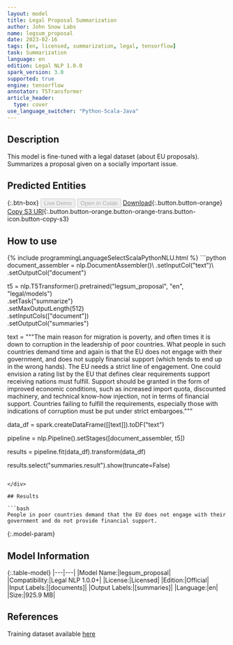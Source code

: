 ```yaml
---
layout: model
title: Legal Proposal Summarization
author: John Snow Labs
name: legsum_proposal
date: 2023-02-16
tags: [en, licensed, summarization, legal, tensorflow]
task: Summarization
language: en
edition: Legal NLP 1.0.0
spark_version: 3.0
supported: true
engine: tensorflow
annotator: T5Transformer
article_header:
  type: cover
use_language_switcher: "Python-Scala-Java"
---
```


## Description

This model is fine-tuned with a legal dataset (about EU proposals). Summarizes a proposal given on a socially important issue.

## Predicted Entities



{:.btn-box}
<button class="button button-orange" disabled>Live Demo</button>
<button class="button button-orange" disabled>Open in Colab</button>
[Download](https://s3.amazonaws.com/auxdata.johnsnowlabs.com/legal/models/legsum_proposal_en_1.0.0_3.0_1676587991098.zip){:.button.button-orange}
[Copy S3 URI](s3://auxdata.johnsnowlabs.com/legal/models/legsum_proposal_en_1.0.0_3.0_1676587991098.zip){:.button.button-orange.button-orange-trans.button-icon.button-copy-s3}

## How to use



<div class="tabs-box" markdown="1">
{% include programmingLanguageSelectScalaPythonNLU.html %}
```python
document_assembler = nlp.DocumentAssembler()\
    .setInputCol("text")\
    .setOutputCol("document")

t5 = nlp.T5Transformer().pretrained("legsum_proposal", "en", "legal/models")\
    .setTask("summarize")\
    .setMaxOutputLength(512)\
    .setInputCols(["document"])\
    .setOutputCol("summaries")

text = """The main reason for migration is poverty, and often times it is down to corruption in the leadership of poor countries. What people in such countries demand time and again is that the EU does not engage with their government, and does not supply financial support (which tends to end up in the wrong hands). The EU needs a strict line of engagement. One could envision a rating list by the EU that defines clear requirements support receiving nations must fulfill. Support should be granted in the form of improved economic conditions, such as increased import quota, discounted machinery, and technical know-how injection, not in terms of financial support. Countries failing to fulfill the requirements, especially those with indications of corruption must be put under strict embargoes."""

data_df = spark.createDataFrame([[text]]).toDF("text")

pipeline = nlp.Pipeline().setStages([document_assembler, t5])

results = pipeline.fit(data_df).transform(data_df)

results.select("summaries.result").show(truncate=False)
```

</div>

## Results

```bash
People in poor countries demand that the EU does not engage with their government and do not provide financial support.
```

{:.model-param}
## Model Information

{:.table-model}
|---|---|
|Model Name:|legsum_proposal|
|Compatibility:|Legal NLP 1.0.0+|
|License:|Licensed|
|Edition:|Official|
|Input Labels:|[documents]|
|Output Labels:|[summaries]|
|Language:|en|
|Size:|925.9 MB|

## References

Training dataset available [here](https://touche.webis.de/clef23/touche23-web/multilingual-stance-classification.html#data)